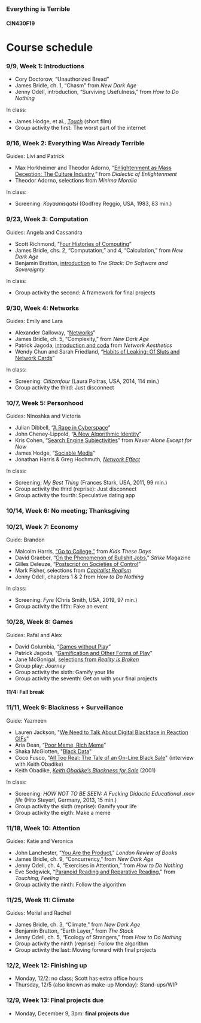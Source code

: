 ### Everything is Terrible
#### CIN430F19

# Course schedule

### 9/9, Week 1: Introductions
* Cory Doctorow, “Unauthorized Bread”
* James Bridle, ch. 1, “Chasm” from _New Dark Age_
* Jenny Odell, introduction, “Surviving Usefulness,” from _How to Do Nothing_

In class:
* James Hodge, et al., [_Touch_](https://vimeo.com/298442950?ref=tw-share) (short film)
* Group activity the first: The worst part of the internet

### 9/16, Week 2: Everything Was Already Terrible
Guides: Livi and Patrick
* Max Horkheimer and Theodor Adorno, “[Enlightenment as Mass Deception: The Culture Industry](https://cin430f19.slack.com/archives/CMRL4L2V8/p1567980092000100),” from _Dialectic of Enlightenment_
* Theodor Adorno, selections from _Minima Moralia_

In class:
* Screening: _Koyaanisqatsi_ (Godfrey Reggio, USA, 1983, 83 min.)

### 9/23, Week 3: Computation
Guides: Angela and Cassandra
* Scott Richmond, “[Four Histories of Computing](https://cin430f19.slack.com/files/UN4DNLL13/FNN5Y7KP0/richmond_-_four_histories_of_computation.docx)”
* James Bridle, chs. 2, “Computation,” and 4, “Calculation,” from _New Dark Age_
* Benjamin Bratton, [introduction](https://cin430f19.slack.com/files/UN4DNLL13/FNEA8RBV3/benjamin_bratton_-_selections_from_the_stack.pdf) to _The Stack: On Software and Sovereignty_

In class:
* Group activity the second: A framework for final projects

### 9/30, Week 4: Networks
Guides: Emily and Lara
* Alexander Galloway, “[Networks](https://cin430f19.slack.com/files/UN4DNLL13/FNNH4LLS1/alexander_galloway_-_networks.pdf)”
* James Bridle, ch. 5, “Complexity,” from _New Dark Age_
* Patrick Jagoda, [introduction and coda](https://cin430f19.slack.com/files/UN4DNLL13/FNB3FQHA7/jagoda_-_introduction_and_coda__network_aesthetics.pdf) from _Network Aesthetics_
* Wendy Chun and Sarah Friedland, “[Habits of Leaking: Of Sluts and Network Cards](https://cin430f19.slack.com/files/UN4DNLL13/FNG4RQKLH/sarah_friedland_and_wendy_chun_-_habits_of_leaking.pdf)”

In class:
* Screening: _Citizenfour_ (Laura Poitras, USA, 2014, 114 min.)
* Group activity the third: Just disconnect

### 10/7, Week 5: Personhood
Guides: Ninoshka and Victoria
* Julian Dibbell, “[A Rape in Cyberspace](https://cin430f19.slack.com/files/UN4DNLL13/FNYBFQUJK/julian_dibbell_-_a_rape_in_cyberspace.pdf)”
* John Cheney-Lippold, “[A New Algorithmic Identity](https://cin430f19.slack.com/files/UN4DNLL13/FNYBFCAMV/john_lippold-cheney_-_a_new_algorithmic_identity.pdf)”
* Kris Cohen, “[Search Engine Subjectivities](https://cin430f19.slack.com/files/UN4DNLL13/FNQ368JHF/kris_cohen_-_search_engine_subjectivities__from_never_alone_except_for_now.pdf)” from _Never Alone Except for Now_
* James Hodge, “[Sociable Media](https://cin430f19.slack.com/files/UN4DNLL13/FNHN95E6N/hodge_-_sociable_media.pdf)”
* Jonathan Harris & Greg Hochmuth, [_Network Effect_](https://networkeffect.io)

In class:
* Screening: _My Best Thing_ (Frances Stark, USA, 2011, 99 min.)
* Group activity the third (reprise): Just disconnect
* Group activity the fourth: Speculative dating app

### 10/14, Week 6: No meeting; Thanksgiving

### 10/21, Week 7: Economy
Guide: Brandon
* Malcolm Harris, [“Go to College,”](https://cin430f19.slack.com/files/UN4DNLL13/FPKT7FJ9L/malcolm_harris_-_go_to_college__from_kids_these_days.pdf) from _Kids These Days_
* David Graeber, “[On the Phenomenon of Bullshit Jobs](https://strikemag.org/bullshit-jobs/),” _Strike_ Magazine
* Gilles Deleuze, “[Postscript on Societies of Control](https://cin430f19.slack.com/files/UN4DNLL13/FPATTHATB/gilles_deleuze_-_postscript_on_the_societies_of_control.pdf)”
* Mark Fisher, selections from [_Capitalist Realism_](https://cin430f19.slack.com/files/UN4DNLL13/FPH82612Q/mark_fisher_-_capitalist_realism.pdf)
* Jenny Odell, chapters 1 & 2 from _How to Do Nothing_

In class:
* Screening: _Fyre_ (Chris Smith, USA, 2019, 97 min.)
* Group activity the fifth: Fake an event

### 10/28, Week 8: Games
Guides: Rafal and Alex
* David Golumbia, “[Games without Play](https://cin430f19.slack.com/files/UN4DNLL13/FPENS4GF5/david_golumbia_-_games_without_play.pdf)”
* Patrick Jagoda, “[Gamification and Other Forms of Play](https://cin430f19.slack.com/files/UN4DNLL13/FPKPMFU6M/jagoda_-_gamification_and_other_forms_of_play.pdf)”
* Jane McGonigal, [selections from _Reality is Broken_](https://cin430f19.slack.com/files/UN4DNLL13/FPS7T7R7X/jane_mcgonigal_-_reality_is_broken_exerpts_for_cin430.pdf)
* Group play: _Journey_
* Group activity the sixth: Gamify your life
* Group activity the seventh: Get on with your final projects

#### 11/4: Fall break

### 11/11, Week 9: Blackness + Surveillance
Guide: Yazmeen
* Lauren Jackson, "[We Need to Talk About Digital Blackface in Reaction GIFs](https://www.teenvogue.com/story/digital-blackface-reaction-gifs)"
* Aria Dean, “[Poor Meme, Rich Meme](https://reallifemag.com/poor-meme-rich-meme/)”
* Shaka McGlotten, "[Black Data](http://sfonline.barnard.edu/traversing-technologies/shaka-mcglotten-black-data/)"
* Coco Fusco, "[All Too Real: The Tale of an On-Line Black Sale](http://blacknetart.com/coco.html)" (interview with Keith Obadike)
* Keith Obadike, [_Keith Obadike’s Blackness for Sale_](http://obadike.tripod.com/ebay.html) (2001)

In class:
* Screening: _HOW NOT TO BE SEEN: A Fucking Didactic Educational .mov file_ (Hito Steyerl, Germany, 2013, 15 min.)
* Group activity the sixth (reprise): Gamify your life
* Group activity the eigth: Make a meme

### 11/18, Week 10: Attention
Guides: Katie and Veronica
* John Lanchester, “[You Are the Product](https://www.lrb.co.uk/v39/n16/john-lanchester/you-are-the-product),” _London Review of Books_
* James Bridle, ch. 9, “Concurrency,” from _New Dark Age_
* Jenny Odell, ch. 4, “Exercises in Attention,” from _How to Do Nothing_
* Eve Sedgwick, “[Paranoid Reading and Reparative Reading](https://cin430f19.slack.com/archives/CMRL4L2V8/p1573501938000100),” from _Touching, Feeling_
* Group activity the ninth: Follow the algorithm

### 11/25, Week 11: Climate
Guides: Merial and Rachel
* James Bridle, ch. 3, “Climate,” from _New Dark Age_
* Benjamin Bratton, “Earth Layer,” from _The Stack_
* Jenny Odell, ch. 5, “Ecology of Strangers,” from _How to Do Nothing_
* Group activity the ninth (reprise): Follow the algorithm
* Group activity the last: Moving forward with final projects

### 12/2, Week 12: Finishing up
* Monday, 12/2: no class; Scott has extra office hours
* Thursday, 12/5 (also known as make-up Monday): Stand-ups/WIP

### 12/9, Week 13: Final projects due
* Monday, December 9, 3pm: **final projects due**
